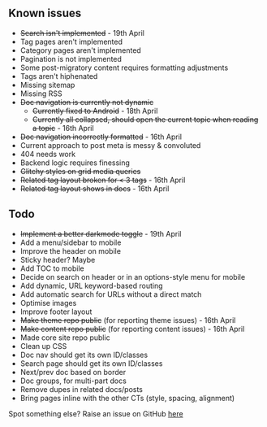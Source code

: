 ## Known issues

- ~~Search isn't implemented~~ - 19th April
- Tag pages aren't implemented
- Category pages aren't implemented
- Pagination is not implemented
- Some post-migratory content requires formatting adjustments
- Tags aren't hiphenated
- Missing sitemap
- Missing RSS
- ~~Doc navigation is currently not dynamic~~
  - ~~Currently fixed to Android~~ - 18th April
  - ~~Currently all collapsed, should open the current topic when reading a topic~~ - 16th April
- ~~Doc navigation incorrectly formatted~~ - 16th April
- Current approach to post meta is messy & convoluted
- 404 needs work
- Backend logic requires finessing
- ~~Glitchy styles on grid media queries~~
- ~~Related tag layout broken for < 3 tags~~  - 16th April
- ~~Related tag layout shows in docs~~ - 16th April

## Todo

- ~~Implement a better darkmode toggle~~ - 19th April
- Add a menu/sidebar to mobile
- Improve the header on mobile
- Sticky header? Maybe
- Add TOC to mobile
- Decide on search on header or in an options-style menu for mobile
- Add dynamic, URL keyword-based routing
- Add automatic search for URLs without a direct match
- Optimise images
- Improve footer layout
- ~~Make theme repo public~~ (for reporting theme issues) - 16th April
- ~~Make content repo public~~ (for reporting content issues) - 16th April
- Made core site repo public
- Clean up CSS
- Doc nav should get its own ID/classes
- Search page should get its own ID/classes
- Next/prev doc based on border
- Doc groups, for multi-part docs
- Remove dupes in related docs/posts
- Bring pages inline with the other CTs (style, spacing, alignment)

Spot something else? Raise an issue on GitHub [here](https://github.com/jasonbayton/bayton_v5/issues)
